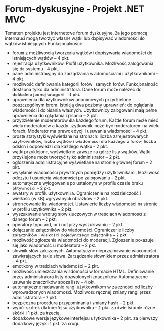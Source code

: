 # Forum-dyskusyjne - Projekt .NET MVC

Tematem projektu jest internetowe forum dyskusyjne. Za jego pomocą internauci mogą
tworzyć własne wątki lub dopisywać wiadomości do wątków istniejących.
Funkcjonalności:
* forum z możliwością tworzenia wątków i dopisywania wiadomości do istniejących wątków – 4 pkt.
* rejestracja użytkowników. Profil użytkownika. Możliwość zalogowania się do systemu – 4 pkt.
* panel administracyjny do zarządzania wiadomościami i użytkownikami – 4 pkt.
* możliwość definiowania kategorii forów i samych forów. Funkcjonalność dostępna tylko dla administratora. Dane forum może należeć do dokładnie jednej kategorii – 4 pkt.
* uprawnienia dla użytkowników anonimowych przydzielone poszczególnym forom. Istnieją dwa poziomy uprawnień: do oglądania wiadomości i do pisania własnych. Użytkownicy zalogowani mają pełne uprawnienia do oglądania i pisania – 2 pkt.
* przydzielenie moderatorów dla każdego forum. Każde forum może mieć wielu moderatorów a każdy użytkownik może być moderatorem na wielu forach. Moderator ma prawo edycji i usuwania wiadomości – 4 pkt.
* proste statystyki wyświetlane na stronach: liczba zarejestrowanych użytkowników, liczba wątków i wiadomości dla każdego z forów, liczba odsłon i odpowiedzi dla każdego wątku – 2 pkt.
* wątki przyklejone, wyświetlane zawsze na górze listy wątków. Wątki przyklejone może tworzyć tylko administrator – 2 pkt.
* ogłoszenia administracyjne wyświetlane na stronie głównej forum – 2 pkt.
* wysyłanie wiadomości prywatnych pomiędzy użytkownikami. Możliwość odczytu i usunięcia wiadomości po zalogowaniu – 2 pkt.
* automatyczne wylogowanie po ustalonym w profilu czasie braku aktywności – 2 pkt.
* awatary w profilu użytkownika. Ograniczenie na rozdzielczość i wielkość (w kB) wgrywanych obrazków – 2 pkt.
* stronicowanie list wiadomości. Ustawienie liczby wiadomości na stronie w profilu użytkownika – 2 pkt.
* wyszukiwanie według słów kluczowych w treściach wiadomości z danego forum – 2 pkt.
* operatory typu and, or i not przy wyszukiwaniu – 2 pkt.
* dołączanie załączników do wiadomości. Ograniczenie liczby załączników i wielkości pojedynczego załącznika – 2 pkt.
* możliwość zgłoszenia wiadomości do moderacji. Zgłoszenie pokazuje się jako wiadomość u moderatora – 2 pkt.
* słownik słów zakazanych. Automatyczne nieprzyjmowanie wiadomości zawierających takie słowa. Zarządzanie słownikiem przez administratora – 4 pkt.
* emotikony w treściach wiadomości – 2 pkt.
* możliwość umieszczania wiadomości w formacie HTML. Definiowanie przez administratora listy dozwolonych znaczników. Automatyczne usuwanie znaczników spoza listy – 4 pkt.
* automatyczne nadawanie rangi użytkownikom w zależności od liczby wprowadzonych wiadomości. Możliwość ręcznej zmiany rangi przez administratora – 2 pkt.
* bezpieczna procedura przypominania i zmiany hasła – 2 pkt.
* wybór skórek dla interfejsu użytkownika – 2 pkt. za dwie istotnie różne skórki i 1 pkt. za
trzecią.
* dodatkowe wersje językowe interfejsu użytkownika – 2 pkt. za pierwszy dodatkowy język i 1 pkt. za drugi.

